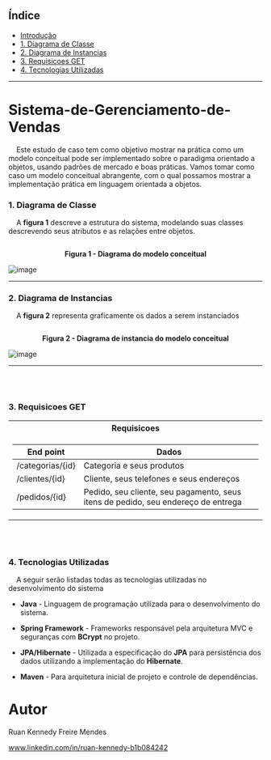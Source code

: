 ## Índice
* [Introdução](https://github.com/RuanK07/Sistema-de-Gerenciamento-de-Vendas#Sistema-de-Gerenciamento-de-Vendas)
* [1. Diagrama de Classe](https://github.com/RuanK07/Sistema-de-Gerenciamento-de-Vendas#1-Diagrama-de-Classe)
* [2. Diagrama de Instancias](https://github.com/RuanK07/Sistema-de-Gerenciamento-de-Vendas#2-Diagrama-de-Instancias)
* [3. Requisicoes GET](https://github.com/RuanK07/Sistema-de-Gerenciamento-de-Vendas#3-Requisicoes-GET)
* [4. Tecnologias Utilizadas](https://github.com/RuanK07/Sistema-de-Gerenciamento-de-Vendas#4-Tecnologias-Utilizadas)

-------------------------------

# Sistema-de-Gerenciamento-de-Vendas

&nbsp;&nbsp;&nbsp;&nbsp;Este estudo de caso tem como objetivo mostrar na prática como um modelo conceitual pode ser implementado sobre o paradigma orientado a objetos, usando padrões de mercado e boas práticas. Vamos tomar como caso um modelo conceitual abrangente, com o qual possamos mostrar a implementação prática em linguagem orientada a objetos.

### 1. Diagrama de Classe

&nbsp;&nbsp;&nbsp;&nbsp;A **figura 1** descreve a estrutura do sistema, modelando suas classes descrevendo seus atributos e as relações entre objetos.

<img>
  <p align="center"> 
    <b>Figura 1 - Diagrama do modelo conceitual</b> 
  </p>
</img>

![image](https://user-images.githubusercontent.com/92696779/236543684-f83060b6-0a33-48a7-ba83-a70dd2e38f8d.png)

-------------------------------


### 2. Diagrama de Instancias

&nbsp;&nbsp;&nbsp;&nbsp;A **figura 2** representa graficamente os dados a serem instanciados

<img>
  <p align="center"> 
    <b>Figura 2 - Diagrama de instancia do modelo conceitual</b> 
  </p> 
</img>

![image](https://user-images.githubusercontent.com/92696779/236544465-2673b55f-5e5d-49fc-a53c-278fc91a793e.png)

-------------------------------
<br></br>


### 3. Requisicoes GET

<table>
  <tr><th> Requisicoes </th></tr>
  <tr><td>

  |End point | Dados|
  |--|--|
  | /categorias/{id} | Categoria e seus produtos |
  | /clientes/{id} | Cliente, seus telefones e seus endereços |
  | /pedidos/{id}  | Pedido, seu cliente, seu pagamento, seus itens de pedido, seu endereço de entrega |

</td></tr> </table>

<br></br>

### 4. Tecnologias Utilizadas
&nbsp;&nbsp;&nbsp;&nbsp;A seguir serão listadas todas as tecnologias utilizadas no desenvolvimento do sistema

 - **Java** - Linguagem de programação utilizada para o desenvolvimento do sistema.
 
 - **Spring Framework** - Frameworks responsável pela arquitetura MVC e seguranças com **BCrypt** no projeto. 
 
 - **JPA/Hibernate** - Utilizada a especificação do **JPA**  para persistência dos dados utilizando a implementação do **Hibernate**.

 - **Maven** - Para arquitetura inicial de projeto e controle de dependências.

# Autor

Ruan Kennedy Freire Mendes

www.linkedin.com/in/ruan-kennedy-b1b084242
